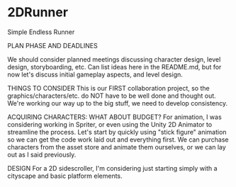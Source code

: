 # 2DRunner
Simple Endless Runner

PLAN PHASE AND DEADLINES

We should consider planned meetings discussing character design, level design, storyboarding, etc.
Can list ideas here in the README.md, but for now let's discuss initial gameplay aspects, and level design. 

THINGS TO CONSIDER
This is our FIRST collaboration project, so the graphics/characters/etc. do NOT have to be well done and thought out. 
We're working our way up to the big stuff, we need to develop consistency. 

ACQUIRING CHARACTERS: WHAT ABOUT BUDGET?
For animation, I was considering working in Spriter, or even using the Unity 2D Animator to streamline the process.
Let's start by quickly using "stick figure" animation so we can get the code work laid out and everything first. 
We can purchase characters from the asset store and animate them ourselves, or we can lay out as I said previously.

DESIGN
For a 2D sidescroller, I'm considering just starting simply with a cityscape and basic platform elements.
